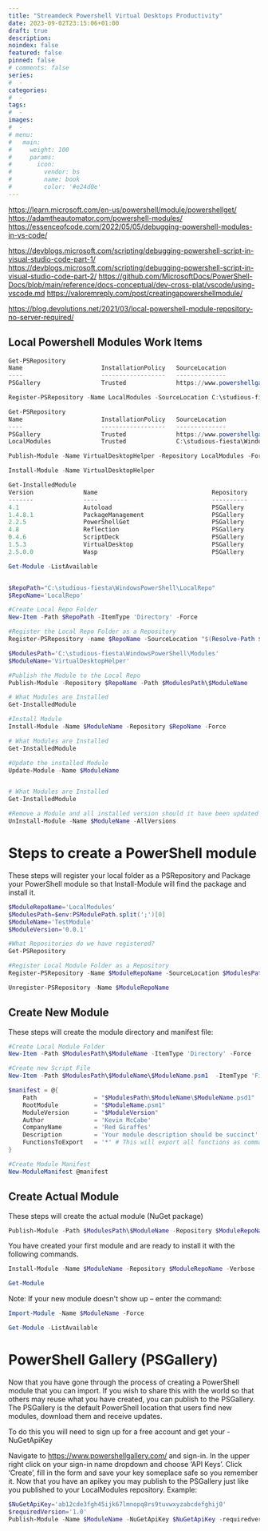 ```yaml
---
title: "Streamdeck Powershell Virtual Desktops Productivity"
date: 2023-09-02T23:15:06+01:00
draft: true
description: 
noindex: false
featured: false
pinned: false
# comments: false
series:
#  - 
categories:
#  - 
tags:
#  - 
images:
#  - 
# menu:
#   main:
#     weight: 100
#     params:
#       icon:
#         vendor: bs
#         name: book
#         color: '#e24d0e'
---
```


https://learn.microsoft.com/en-us/powershell/module/powershellget/
https://adamtheautomator.com/powershell-modules/
https://essenceofcode.com/2022/05/05/debugging-powershell-modules-in-vs-code/

https://devblogs.microsoft.com/scripting/debugging-powershell-script-in-visual-studio-code-part-1/
https://devblogs.microsoft.com/scripting/debugging-powershell-script-in-visual-studio-code-part-2/
https://github.com/MicrosoftDocs/PowerShell-Docs/blob/main/reference/docs-conceptual/dev-cross-plat/vscode/using-vscode.md
https://valoremreply.com/post/creatingapowershellmodule/


https://blog.devolutions.net/2021/03/local-powershell-module-repository-no-server-required/


<!--more-->

## Local Powershell Modules Work Items

```powershell
Get-PSRepository
Name                      InstallationPolicy   SourceLocation
----                      ------------------   --------------
PSGallery                 Trusted              https://www.powershellgallery.com/api/v2

Register-PSRepository -Name LocalModules -SourceLocation C:\studious-fiesta\WindowsPowerShell\Modules\ -InstallationPolicy 'trusted'

Get-PSRepository
Name                      InstallationPolicy   SourceLocation
----                      ------------------   --------------
PSGallery                 Trusted              https://www.powershellgallery.com/api/v2
LocalModules              Trusted              C:\studious-fiesta\WindowsPowerShell\Modules\

Publish-Module -Name VirtualDesktopHelper -Repository LocalModules -Force

Install-Module -Name VirtualDesktopHelper

Get-InstalledModule
Version              Name                                Repository           Description
-------              ----                                ----------           -----------
4.1                  Autoload                            PSGallery            Autoload function like the Korn shell, and can inject fu...
1.4.8.1              PackageManagement                   PSGallery            PackageManagement (a.k.a. OneGet) is a new way to discov...
2.2.5                PowerShellGet                       PSGallery            PowerShell module with commands for discovering, install...
4.8                  Reflection                          PSGallery            A .Net Framework Interaction Module for PowerShell
0.4.6                ScriptDeck                          PSGallery            Supercharge your StreamDeck with PowerShell
1.5.3                VirtualDesktop                      PSGallery            VirtualDesktop is a module that provides commandlets to ...
2.5.0.0              Wasp                                PSGallery            A Windows Automation Script module for Powershell

Get-Module -ListAvailable


$RepoPath="C:\studious-fiesta\WindowsPowerShell\LocalRepo"
$RepoName='LocalRepo'

#Create Local Repo Folder
New-Item -Path $RepoPath -ItemType 'Directory' -Force

#Register the Local Repo Folder as a Repository
Register-PSRepository -name $RepoName -SourceLocation "$(Resolve-Path $RepoPath)" -PublishLocation "$(Resolve-Path $RepoPath)" -InstallationPolicy 'Trusted'

$ModulesPath='C:\studious-fiesta\WindowsPowerShell\Modules'
$ModuleName='VirtualDesktopHelper'

#Publish the Module to the Local Repo
Publish-Module -Repository $RepoName -Path $ModulesPath\$ModuleName

# What Modules are Installed
Get-InstalledModule

#Install Module
Install-Module -Name $ModuleName -Repository $RepoName -Force

# What Modules are Installed
Get-InstalledModule

#Update the installed Module
Update-Module -Name $ModuleName


# What Modules are Installed
Get-InstalledModule

#Remove a Module and all installed version should it have been updated
UnInstall-Module -Name $ModuleName -AllVersions
```
# Steps to create a PowerShell module

These steps will register your local folder as a PSRepository and Package your PowerShell module so that Install-Module will find the package and install it.

```powershell
$ModuleRepoName='LocalModules'
$ModulesPath=$env:PSModulePath.split(';')[0]
$ModuleName='TestModule'
$ModuleVersion='0.0.1'

#What Repositories do we have registered?
Get-PSRepository

#Register Local Module Folder as a Repository
Register-PSRepository -Name $ModuleRepoName -SourceLocation $ModulesPath -InstallationPolicy 'Trusted'

Unregister-PSRepository -Name $ModuleRepoName
```

## Create New Module
These steps will create the module directory and manifest file:

```powershell
#Create Local Module Folder
New-Item -Path $ModulesPath\$ModuleName -ItemType 'Directory' -Force

#Create new Script File
New-Item -Path $ModulesPath\$ModuleName\$ModuleName.psm1  -ItemType 'File' -Force

$manifest = @{
    Path                = "$ModulesPath\$ModuleName\$ModuleName.psd1"
    RootModule          = "$ModuleName.psm1" 
    ModuleVersion       = "$ModuleVersion"
    Author              = 'Kevin McCabe'
    CompanyName         = 'Red Giraffes'
    Description         = 'Your module description should be succinct'
    FunctionsToExport   = '*' # This will export all functions as commandlets
}

#Create Module Manifest
New-ModuleManifest @manifest
```

## Create Actual Module
These steps will create the actual module (NuGet package)

```powershell
Publish-Module -Path $ModulesPath\$ModuleName -Repository $ModuleRepoName -Force -Verbose
```

You have created your first module and are ready to install it with the following commands.

```powershell
Install-Module -Name $ModuleName -Repository $ModuleRepoName -Verbose -requiredversion $ModuleVersion -Force -AllowClobber -Scope CurrentUser

Get-Module
```

Note: If your new module doesn't show up – enter the command:
```powershell
Import-Module -Name $ModuleName -Force

Get-Module -ListAvailable
```

# PowerShell Gallery (PSGallery)
Now that you have gone through the process of creating a PowerShell module that you can import. If you wish to share this with the world so that others may reuse what you have created, you can publish to the PSGallery. The PSGallery is the default PowerShell location that users find new modules, download them and receive updates.

To do this you will need to sign up for a free account and get your -NuGetApiKey

Navigate to https://www.powershellgallery.com/ and sign-in.
In the upper right click on your sign-in name dropdown and choose ‘API Keys’.
Click ‘Create’, fill in the form and save your key someplace safe so you remember it.
Now that you have an apikey you may publish to the PSGallery just like you published to your LocalModules repository. Example:

```powershell
$NuGetApiKey='ab12cde3fgh45ijk67lmnopq8rs9tuvwxyzabcdefghij0'
$requiredVersion='1.0'
Publish-Module -Name $ModuleName -NuGetApiKey $NuGetApiKey -requiredversion $requiredVersion -verbose
```